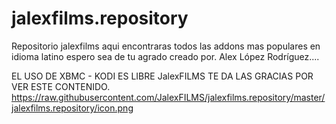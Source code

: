 # jalexfilms.repository
Repositorio jalexfilms aqui encontraras todos las addons mas populares en idioma latino espero sea de tu agrado creado por. Alex López Rodríguez....

EL USO DE XBMC - KODI ES LIBRE JalexFILMS TE DA LAS GRACIAS POR VER ESTE CONTENIDO.
https://raw.githubusercontent.com/JalexFILMS/jalexfilms.repository/master/jalexfilms.repository/icon.png
